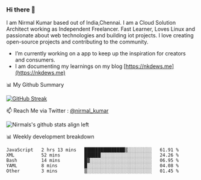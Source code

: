 ### Hi there 👋

 I am Nirmal Kumar based out of India,Chennai. I am a Cloud Solution Architect working as Independent Freelancer. Fast Learner, Loves Linux and passionate about web technologies and building iot projects. I love creating open-source projects and contributing to the community.

- I’m currently working on a app to keep up the inspiration for creators and consumers.
- I am documenting my learnings on my blog [https://nkdews.me](https://nkdews.me)


📊 My Github Summary

[![GitHub Streak](https://github-readme-streak-stats.herokuapp.com?user=nk-gears&theme=dark&hide_border=true&date_format=M%20j%5B%2C%20Y%5D)](https://git.io/streak-stats)


📫 Reach Me via  Twitter : [@nirmal_kumar](https://twitter.com/nirmal_kumar)

![Nirmals's github stats align left](https://github-readme-stats.vercel.app/api?username=nk-gears&show_icons=true)


📊 Weekly development breakdown

<!--START_SECTION:waka-->

```text
JavaScript   2 hrs 13 mins   ███████████████▒░░░░░░░░░   61.91 %
XML          52 mins         ██████░░░░░░░░░░░░░░░░░░░   24.26 %
Bash         14 mins         █▓░░░░░░░░░░░░░░░░░░░░░░░   06.95 %
YAML         8 mins          █░░░░░░░░░░░░░░░░░░░░░░░░   04.08 %
Other        3 mins          ▒░░░░░░░░░░░░░░░░░░░░░░░░   01.45 %
```

<!--END_SECTION:waka-->


